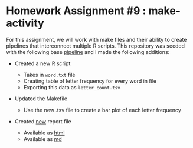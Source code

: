 Homework Assignment #9 : make-activity
=============

For this assignment, we will work with make files and their ability to create pipelines that interconnect multiple R scripts. This repository was seeded with the following base [pipeline](https://github.com/STAT545-UBC/make-activity) and I made the following additions:

* Created a new R script
	* Takes in `word.txt` file
	* Creating table of letter frequency for every word in file
	* Exporting this data as `letter_count.tsv` 
		
* Updated the Makefile
	* Use the new .tsv file to create a bar plot of each letter frequency
	
* Created [new]() report file 
	* Available as [html]()
	* Available as [md]() 

